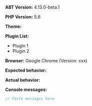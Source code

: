<!--
Please use this template for all bug reports.

Before submitting an issue, please try disabling all other plugins to ensure issue is isolated within ABT
-->

**ABT Version:** 4.13.0-beta.1

<!-- Which version of PHP are you using with your WordPress installation? -->
**PHP Version:** 5.6

<!-- Which theme are you currently using? -->
**Theme:**

<!-- List all activated plugins -->
**Plugin List:**
- Plugin 1
- Plugin 2

<!--
Which web browser are you using (including version)

== How to find your browser version ==
Google Chrome: Enter "chrome://version" in the URL bar.
Firefox: Open the menu -> click "help" -> click "About Firefox"
Edge: Select More in the upper-right corner, and then select Settings. Then look for your version under "About this app".

== If you are using one of these browers, STRONGLY consider changing to one above ==
Safari: Click "Safari" -> "About Safari"
Internet Explorer: https://support.microsoft.com/en-us/help/17295/windows-internet-explorer-which-version
Opera: Click the "Opera" button -> Click "About Opera"
-->

**Browser:** Google Chrome (Version: xxx)

<!-- What did you expect to happen? -->
**Expected behavior:**

<!-- What actually happened? -->
**Actual behavior:**

<!-- Open your javascript console on the affected pages by pressing F12 and paste any errors/messages below -->
**Console messages:**
```js
// Paste messages here

```
